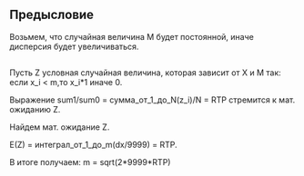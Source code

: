 ## Предысловие
Возьмем, что случайная величина M будет постоянной, иначе  
дисперсия будет увеличиваться.

##
Пусть Z условная случайная величина, которая зависит от X и M так:       
если x_i < m,то x_i*1
 иначе 0.


Выражение sum1/sum0 = сумма_от_1_до_N(z_i)/N = RTP стремится к мат. ожиданию Z.

Найдем мат. ожидание Z.

E(Z) = интеграл_от_1_до_m(dx/9999) = RTP.

В  итоге получаем:
 m = sqrt(2\*9999\*RTP)
